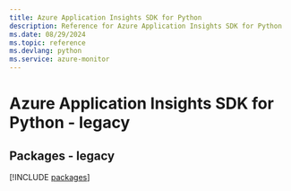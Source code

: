 ```yaml
---
title: Azure Application Insights SDK for Python
description: Reference for Azure Application Insights SDK for Python
ms.date: 08/29/2024
ms.topic: reference
ms.devlang: python
ms.service: azure-monitor
---
```

# Azure Application Insights SDK for Python - legacy
## Packages - legacy
[!INCLUDE [packages](application-insights-index.md)]